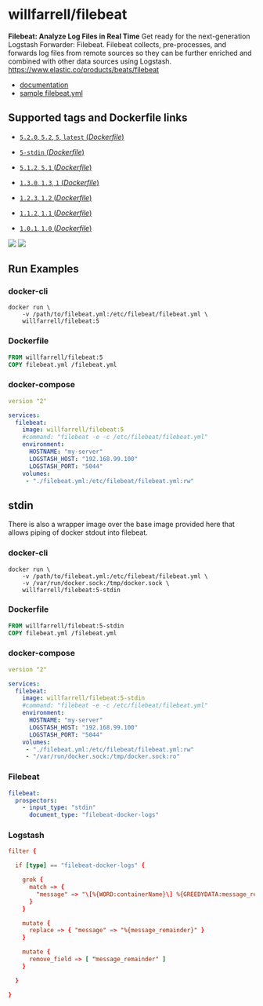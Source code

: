 # willfarrell/filebeat

**Filebeat: Analyze Log Files in Real Time**
Get ready for the next-generation Logstash Forwarder: Filebeat. Filebeat collects, pre-processes, and forwards log files from remote sources so they can be further enriched and combined with other data sources using Logstash. https://www.elastic.co/products/beats/filebeat

- [documentation](https://www.elastic.co/guide/en/beats/filebeat/index.html)
- [sample filebeat.yml](https://github.com/elastic/filebeat/blob/master/etc/filebeat.yml)

## Supported tags and Dockerfile links

-	[`5.2.0`, `5.2`, `5`, `latest` (*Dockerfile*)](https://github.com/willfarrell/docker-filebeat/blob/master/5.2.0/Dockerfile)
-	[`5-stdin` (*Dockerfile*)](https://github.com/willfarrell/docker-filebeat/blob/master/5-stdin/Dockerfile)

-	[`5.1.2`, `5.1` (*Dockerfile*)](https://github.com/willfarrell/docker-filebeat/blob/master/5.1.2/Dockerfile)

-	[`1.3.0`, `1.3`, `1` (*Dockerfile*)](https://github.com/willfarrell/docker-filebeat/blob/master/1.3.0/Dockerfile)
-	[`1.2.3`, `1.2` (*Dockerfile*)](https://github.com/willfarrell/docker-filebeat/blob/master/1.2.3/Dockerfile)
-	[`1.1.2`, `1.1` (*Dockerfile*)](https://github.com/willfarrell/docker-filebeat/blob/master/1.1.2/Dockerfile)
-	[`1.0.1`, `1.0` (*Dockerfile*)](https://github.com/willfarrell/docker-filebeat/blob/master/1.0.1/Dockerfile)


[![](https://images.microbadger.com/badges/version/willfarrell/filebeat.svg)](http://microbadger.com/images/willfarrell/filebeat "Get your own version badge on microbadger.com") [![](https://images.microbadger.com/badges/image/willfarrell/filebeat.svg)](http://microbadger.com/images/willfarrell/filebeat "Get your own image badge on microbadger.com")

## Run Examples

### docker-cli
```
docker run \
	-v /path/to/filebeat.yml:/etc/filebeat/filebeat.yml \
	willfarrell/filebeat:5
```

### Dockerfile

```Dockerfile
FROM willfarrell/filebeat:5
COPY filebeat.yml /filebeat.yml
```

### docker-compose

```yml
version "2"

services:
  filebeat:
    image: willfarrell/filebeat:5
    #command: "filebeat -e -c /etc/filebeat/filebeat.yml"
    environment:
      HOSTNAME: "my-server"
      LOGSTASH_HOST: "192.168.99.100"
      LOGSTASH_PORT: "5044"
    volumes:
     - "./filebeat.yml:/etc/filebeat/filebeat.yml:rw"

```

## stdin
There is also a wrapper image over the base image provided here that allows piping of docker stdout into filebeat.


### docker-cli
```
docker run \
	-v /path/to/filebeat.yml:/etc/filebeat/filebeat.yml \
	-v /var/run/docker.sock:/tmp/docker.sock \
	willfarrell/filebeat:5-stdin
```

### Dockerfile

```Dockerfile
FROM willfarrell/filebeat:5-stdin
COPY filebeat.yml /filebeat.yml
```

### docker-compose

```yml
version "2"

services:
  filebeat:
    image: willfarrell/filebeat:5-stdin
    #command: "filebeat -e -c /etc/filebeat/filebeat.yml"
    environment:
      HOSTNAME: "my-server"
      LOGSTASH_HOST: "192.168.99.100"
      LOGSTASH_PORT: "5044"
    volumes:
     - "./filebeat.yml:/etc/filebeat/filebeat.yml:rw"
     - "/var/run/docker.sock:/tmp/docker.sock:ro"

```

### Filebeat
```yml
filebeat:
  prospectors:
    - input_type: "stdin"
      document_type: "filebeat-docker-logs"
```
### Logstash
```conf
filter {

  if [type] == "filebeat-docker-logs" {

    grok {
      match => { 
        "message" => "\[%{WORD:containerName}\] %{GREEDYDATA:message_remainder}"
      }
    }

    mutate {
      replace => { "message" => "%{message_remainder}" }
    }

    mutate {
      remove_field => [ "message_remainder" ]
    }

  }

}
```